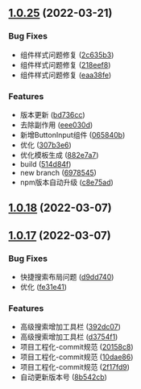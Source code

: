 ## [1.0.25](https://github.com/MUOU-HANG/xiaodun-antd-design/compare/v1.0.18...v1.0.25) (2022-03-21)


### Bug Fixes

* 组件样式问题修复 ([2c635b3](https://github.com/MUOU-HANG/xiaodun-antd-design/commit/2c635b30d637528d6b1395d11eaa7d37360aa739))
* 组件样式问题修复 ([218eef8](https://github.com/MUOU-HANG/xiaodun-antd-design/commit/218eef8ea0328dc32965ba78032ce96463351f39))
* 组件样式问题修复 ([eaa38fe](https://github.com/MUOU-HANG/xiaodun-antd-design/commit/eaa38fe716697e55369dac38919444c07f0cadc4))


### Features

* 版本更新 ([bd736cc](https://github.com/MUOU-HANG/xiaodun-antd-design/commit/bd736cc96a5d505618f6ccbd3f6992c0ba0ee68e))
* 去除副作用 ([eee030d](https://github.com/MUOU-HANG/xiaodun-antd-design/commit/eee030dcc712ba4d50965c0d7ca6d400c6c0c1c0))
* 新增ButtonInput组件 ([065840b](https://github.com/MUOU-HANG/xiaodun-antd-design/commit/065840bfba718791e0b533e98b19c8db2c3b679f))
* 优化 ([307b3e6](https://github.com/MUOU-HANG/xiaodun-antd-design/commit/307b3e615f095dd7f76c72ef3d0d5561ca85992a))
* 优化模板生成 ([882e7a7](https://github.com/MUOU-HANG/xiaodun-antd-design/commit/882e7a76ea0e88e9897495647a4253c90fa23cb6))
* build ([514d84f](https://github.com/MUOU-HANG/xiaodun-antd-design/commit/514d84f5355e3bd7432c52cd91c34ca0aba52d68))
* new branch ([6978545](https://github.com/MUOU-HANG/xiaodun-antd-design/commit/6978545c49f2e8b639e31126edf0a6d3c2edc932))
* npm版本自动升级 ([c8e75ad](https://github.com/MUOU-HANG/xiaodun-antd-design/commit/c8e75addf89ba5d511a056e1f2fabca7ce293bbd))



## [1.0.18](https://github.com/MUOU-HANG/xiaodun-antd-design/compare/v1.0.17...v1.0.18) (2022-03-07)



## [1.0.17](https://github.com/MUOU-HANG/xiaodun-antd-design/compare/fe31e41f06d93bfec2dbab5f42d1081e917124f5...v1.0.17) (2022-03-07)


### Bug Fixes

* 快捷搜索布局问题 ([d9dd740](https://github.com/MUOU-HANG/xiaodun-antd-design/commit/d9dd740d465cfaf739cecdd0a4d1b4ef84baf3f0))
* 优化 ([fe31e41](https://github.com/MUOU-HANG/xiaodun-antd-design/commit/fe31e41f06d93bfec2dbab5f42d1081e917124f5))


### Features

* 高级搜索增加工具栏 ([392dc07](https://github.com/MUOU-HANG/xiaodun-antd-design/commit/392dc07cd897f731c1c33030640b3711cd9a2d56))
* 高级搜索增加工具栏 ([d3754f1](https://github.com/MUOU-HANG/xiaodun-antd-design/commit/d3754f106ab14d7be8b5c03785889db76d91d83f))
* 项目工程化-commit规范 ([20158c8](https://github.com/MUOU-HANG/xiaodun-antd-design/commit/20158c87b78b07c38f4d3efde6d3328ad96dafdf))
* 项目工程化-commit规范 ([10dae86](https://github.com/MUOU-HANG/xiaodun-antd-design/commit/10dae86d648ce585299df5842e9aff805ec9a716))
* 项目工程化-commit规范 ([2f17fd9](https://github.com/MUOU-HANG/xiaodun-antd-design/commit/2f17fd900e18ba49d7989e8e71b97f30f1009270))
* 自动更新版本号 ([8b542cb](https://github.com/MUOU-HANG/xiaodun-antd-design/commit/8b542cb02384775ec0917683aa4161f26d59a619))



